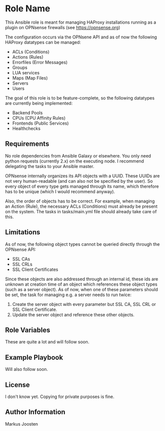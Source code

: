 Role Name
=========

This Ansible role is meant for managing HAProxy installations running as a plugin on OPNsense firewalls (see https://opnsense.org)

The configuration occurs via the OPNsene API and as of now the following HAProxy datatypes can be managed:

* ACLs (Conditions)
* Actions (Rules)
* Errorfiles (Error Messages)
* Groups
* LUA services
* Maps (Map Files)
* Servers
* Users

The goal of this role is to be feature-complete, so the following datatypes are currently being implemented:

* Backend Pools
* CPUs (CPU Affinity Rules)
* Frontends (Public Services)
* Healthchecks

Requirements
------------

No role dependencies from Ansible Galaxy or elsewhere. You only need python requests (currently 2.x) on the executing node.
I recommend delegating the tasks to your Ansible master.

OPNsense internally organizes its API objects with a UUID. 
These UUIDs are not very human-readable (and can also not be specified by the user).
So every object of every type gets managed through its name, which therefore has to be unique (which I would recommend anyway).

Also, the order of objects has to be correct.
For example, when managing an Action (Rule), the necessary ACLs (Conditions) must already be present on the system.
The tasks in tasks/main.yml file should already take care of this.

Limitations
--------------

As of now, the following object types cannot be queried directly through the OPNsense API:

* SSL CAs
* SSL CRLs
* SSL Client Certificates

Since these objects are also addressed through an internal id, these ids are unknown at creation time of an object which references these object types (such as a server object).
As of now, when one of these parameters should be set, the task for managing e.g. a server needs to run twice:

1. Create the server object with every parameter but SSL CA, SSL CRL or SSL Client Certificate.
2. Update the server object and reference these other objects.


Role Variables
--------------

These are quite a lot and will follow soon.


Example Playbook
----------------

Will also follow soon.

License
-------

I don't know yet. Copying for private purposes is fine.

Author Information
------------------

Markus Joosten
